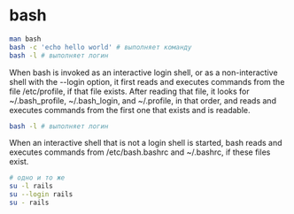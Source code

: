 # bash
```bash
man bash
bash -c 'echo hello world' # выполняет команду
bash -l # выполняет логин
```

When bash is invoked as an interactive login shell, or as a non-interactive shell with the --login option, it first reads and executes commands from the file /etc/profile, if that file exists.  After reading
       that file, it looks for ~/.bash_profile, ~/.bash_login, and ~/.profile, in that order, and reads and executes commands from the first one that exists and is readable.
```bash
bash -l # выполняет логин
```
When an interactive shell that is not a login shell  is  started,  bash reads  and  executes  commands  from /etc/bash.bashrc and ~/.bashrc, if these files exist.

```bash
# одно и то же
su -l rails
su --login rails
su - rails
```
